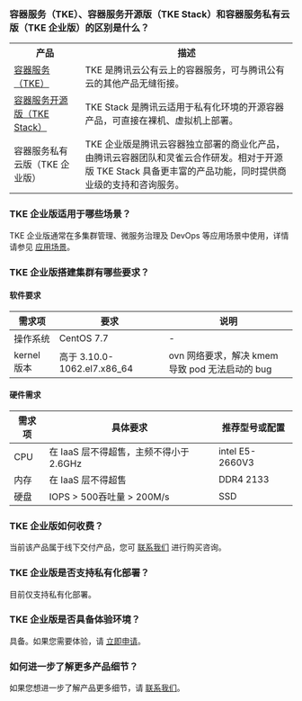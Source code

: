 ### 容器服务（TKE）、容器服务开源版（TKE Stack）和容器服务私有云版（TKE 企业版）的区别是什么？
<table>
	<tr>
	<th>产品</th>
	<th>描述</th>
	</tr>
	<tr>
	<td><a href="https://cloud.tencent.com/product/tke">容器服务（TKE）</a></td>
	<td>TKE 是腾讯云公有云上的容器服务，可与腾讯公有云的其他产品无缝衔接。</td>
	</tr>
	<tr>
	<td><a href="https://cloud.tencent.com/product/tkestack">容器服务开源版（TKE Stack）</a></td>
	<td>TKE Stack 是腾讯云适用于私有化环境的开源容器产品，可直接在裸机、虚拟机上部署。</td>
	</tr>
	<tr>
	<td>容器服务私有云版（TKE 企业版）</td>
	<td>TKE 企业版是腾讯云容器独立部署的商业化产品，由腾讯云容器团队和灵雀云合作研发。相对于开源版 TKE Stack 具备更丰富的产品功能，同时提供商业级的支持和咨询服务。</td>
	</tr>
</table>


### TKE 企业版适用于哪些场景？

TKE 企业版通常在多集群管理、微服务治理及 DevOps 等应用场景中使用，详情请参见 [应用场景](https://cloud.tencent.com/document/product/1206/42490)。



### TKE 企业版搭建集群有哪些要求？

#### 软件要求

| 需求项      | 要求                        | 说明                                            |
| ----------- | --------------------------- | ----------------------------------------------- |
| 操作系统    | CentOS 7.7                  |               -                                  |
| kernel 版本 | 高于 3.10.0-1062.el7.x86_64 | ovn 网络要求，解决 kmem 导致 pod 无法启动的 bug |

#### 硬件需求

| 需求项 | 具体要求                                | 推荐型号或配置  |
| ------ | --------------------------------------- | --------------- |
| CPU    | 在 IaaS 层不得超售，主频不得小于2.6GHz | intel E5-2660V3 |
| 内存   | 在 IaaS 层不得超售                      | DDR4 2133       |
| 硬盘   | IOPS > 500吞吐量 > 200M/s              | SSD             |



### TKE 企业版如何收费？

当前该产品属于线下交付产品，您可 [联系我们](https://cloud.tencent.com/apply/p/jdccz8k9ids) 进行购买咨询。


### TKE 企业版是否支持私有化部署？
目前仅支持私有化部署。


### TKE 企业版是否具备体验环境？
具备。如果您需要体验，请 [立即申请](https://cloud.tencent.com/apply/p/jdccz8k9ids)。

### 如何进一步了解更多产品细节？

如果您想进一步了解产品更多细节，请 [联系我们](https://cloud.tencent.com/apply/p/jdccz8k9ids)。

